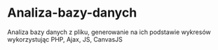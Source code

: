 # Analiza-bazy-danych
Analiza bazy danych z pliku, generowanie na ich podstawie wykresów wykorzystując PHP, Ajax, JS, CanvasJS
